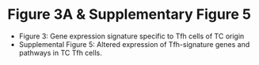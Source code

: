 # Figure 3A & Supplementary Figure 5
- Figure 3: Gene expression signature specific to Tfh cells of TC origin
- Supplemental Figure 5: Altered expression of Tfh-signature genes and pathways in TC Tfh cells. 